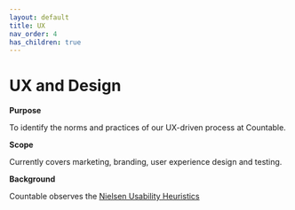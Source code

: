 ```yaml
---
layout: default
title: UX
nav_order: 4
has_children: true
---
```


# UX and Design

**Purpose**

To identify the norms and practices of our UX-driven process at
Countable.

**Scope**

Currently covers marketing, branding, user experience design and
testing.

**Background**

Countable observes the [Nielsen Usability Heuristics](https://www.nngroup.com/articles/ten-usability-heuristics/)




